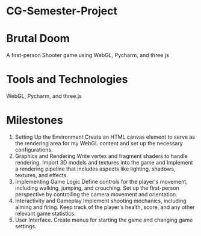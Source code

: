 # CG-Semester-Project

# Brutal Doom
A first-person Shooter game using WebGL, Pycharm, and three.js

# Tools and Technologies
WebGL, Pycharm, and three.js

# Milestones
1. Setting Up the Environment
Create an HTML canvas element to serve as the rendering area for my WebGL content and set up the necessary configurations.
2. Graphics and Rendering
Write vertex and fragment shaders to handle rendering. Import 3D models and textures into the game and Implement a rendering pipeline that includes aspects like lighting, shadows, textures, and effects.
3. Implementing Game Logic
Define controls for the player's movement, including walking, jumping, and crouching. Set up the first-person perspective by controlling the camera movement and orientation.
4. Interactivity and Gameplay
Implement shooting mechanics, including aiming and firing. Keep track of the player's health, score, and any other relevant game statistics.
5. User Interface.
Create menus for starting the game and changing game settings.